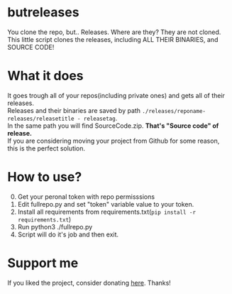 # butreleases
You clone the repo, but.. Releases. Where are they? They are not cloned. This little script clones the releases, including ALL THEIR BINARIES, and SOURCE CODE!
# What it does
It goes trough all of your repos(including private ones) and gets all of their releases.<br> Releases and their binaries are saved by path `./releases/reponame-releases/releasetitle - releasetag`.<br> In the same path you will find SourceCode.zip. <b>That's "Source code" of release.</b>
<br>If you are considering moving your project from Github for some reason, this is the perfect solution. 
# How to use?
0. Get your peronal token with repo permisssions
1. Edit fullrepo.py and set "token" variable value to your token.
2. Install all requirements from requirements.txt(`pip install -r requirements.txt`)
3. Run python3 ./fullrepo.py
4. Script will do it's job and then exit.

# Support me
If you liked the project, consider donating <a href="https://donationalerts.com/r/mrcheatt">here</a>. Thanks!
